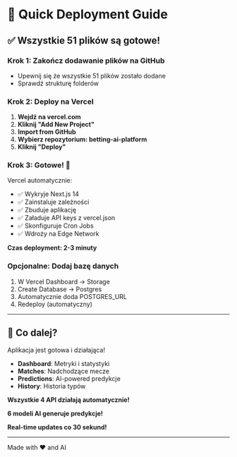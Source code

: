 # 🚀 Quick Deployment Guide

## ✅ Wszystkie 51 plików są gotowe!

### Krok 1: Zakończ dodawanie plików na GitHub
- Upewnij się że wszystkie 51 plików zostało dodane
- Sprawdź strukturę folderów

### Krok 2: Deploy na Vercel

1. **Wejdź na vercel.com**
2. **Kliknij "Add New Project"**
3. **Import from GitHub**
4. **Wybierz repozytorium: betting-ai-platform**
5. **Kliknij "Deploy"**

### Krok 3: Gotowe! 🎉

Vercel automatycznie:
- ✅ Wykryje Next.js 14
- ✅ Zainstaluje zależności
- ✅ Zbuduje aplikację
- ✅ Załaduje API keys z vercel.json
- ✅ Skonfiguruje Cron Jobs
- ✅ Wdroży na Edge Network

**Czas deployment: 2-3 minuty**

### Opcjonalne: Dodaj bazę danych

1. W Vercel Dashboard → Storage
2. Create Database → Postgres
3. Automatycznie doda POSTGRES_URL
4. Redeploy (automatyczny)

---

## 🎯 Co dalej?

Aplikacja jest gotowa i działająca!

- **Dashboard**: Metryki i statystyki
- **Matches**: Nadchodzące mecze
- **Predictions**: AI-powered predykcje
- **History**: Historia typów

**Wszystkie 4 API działają automatycznie!**

**6 modeli AI generuje predykcje!**

**Real-time updates co 30 sekund!**

---

Made with ❤️ and AI
